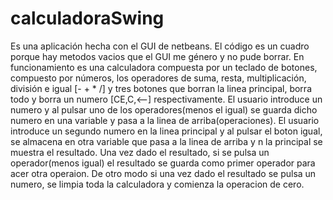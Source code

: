 # calculadoraSwing
Es una aplicación hecha con el GUI de netbeans. El código es un cuadro porque hay metodos vacios que el GUI me género y no pude borrar.
En funcionamiento es una calculadora compuesta por un teclado de botones, compuesto por números, los operadores de suma, resta, multiplicación, división e igual [- + * /] y tres botones que borran la linea principal, borra todo y borra un numero [CE,C,<--] respectivamente.
El usuario introduce un numero y al pulsar uno de los operadores(menos el igual) se guarda dicho numero en una variable y pasa a la linea de arriba(operaciones). El usuario introduce un segundo numero en la linea principal y al pulsar el boton igual, se almacena en otra variable que pasa a la linea de arriba y n la principal se muestra el resultado.
Una vez dado el resultado, si se pulsa un operador(menos igual) el resultado se guarda como primer operador para acer otra operaion. De otro modo si una vez dado el resultado se pulsa un numero, se limpia toda la calculadora y comienza la operacion de cero.
